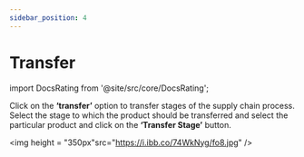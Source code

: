 ```yaml
---
sidebar_position: 4
---
```


# Transfer

import DocsRating from '@site/src/core/DocsRating';



Click on the **‘transfer’** option to transfer stages of the supply chain process. 
Select the stage to which the product should be transferred and select the particular product and click on the **‘Transfer Stage’** button. 

<p align="center">

<img height = "350px"src="https://i.ibb.co/74WkNyg/fo8.jpg" />

</p>


<DocsRating pageName="FO transfer"/>
